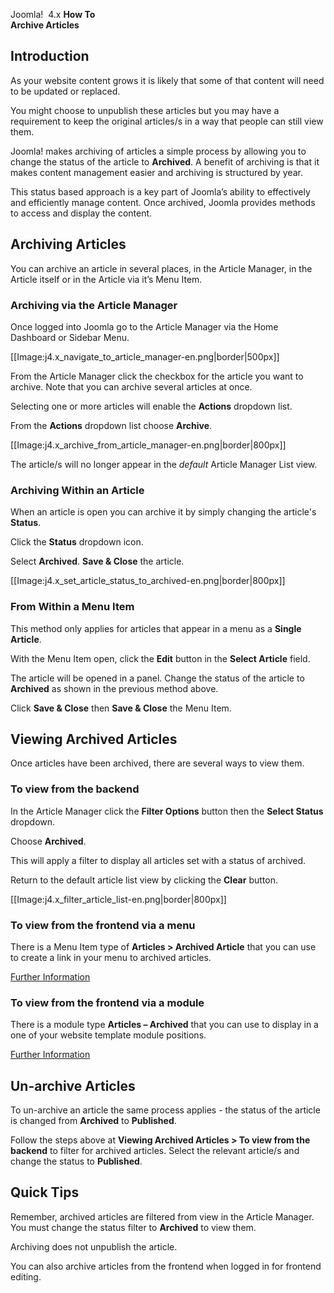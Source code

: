 <!-- Filename: J4.x:How_to_Archive_an_Article / Display title: How to Archive an Article -->

Joomla!  4.x **<span class="mw-content-ltr" lang="en" dir="ltr">How To  
Archive Articles</span>**

## Introduction

As your website content grows it is likely that some of that content
will need to be updated or replaced.

You might choose to unpublish these articles but you may have a
requirement to keep the original articles/s in a way that people can
still view them.

Joomla! makes archiving of articles a simple process by allowing you to
change the status of the article to **Archived**. A benefit of archiving
is that it makes content management easier and archiving is structured
by year.

This status based approach is a key part of Joomla’s ability to
effectively and efficiently manage content. Once archived, Joomla
provides methods to access and display the content.

## Archiving Articles

You can archive an article in several places, in the Article Manager, in
the Article itself or in the Article via it’s Menu Item.

### Archiving via the Article Manager

Once logged into Joomla go to the Article Manager via the Home Dashboard
or Sidebar Menu.

\[\[Image:j4.x_navigate_to_article_manager-en.png\|border\|500px\]\]

From the Article Manager click the checkbox for the article you want to
archive. Note that you can archive several articles at once.

Selecting one or more articles will enable the **Actions** dropdown
list.

From the **Actions** dropdown list choose **Archive**.

\[\[Image:j4.x_archive_from_article_manager-en.png\|border\|800px\]\]

The article/s will no longer appear in the *default* Article Manager
List view.

### Archiving Within an Article

When an article is open you can archive it by simply changing the
article's **Status**.

Click the **Status** dropdown icon.

Select **Archived**. **Save & Close** the article.

\[\[Image:j4.x_set_article_status_to_archived-en.png\|border\|800px\]\]

### From Within a Menu Item

This method only applies for articles that appear in a menu as a
**Single Article**.

With the Menu Item open, click the **Edit** button in the **Select
Article** field.

The article will be opened in a panel. Change the status of the article
to **Archived** as shown in the previous method above.

Click **Save & Close** then **Save & Close** the Menu Item.

## Viewing Archived Articles

Once articles have been archived, there are several ways to view them.

### To view from the backend

In the Article Manager click the **Filter Options** button then the
**Select Status** dropdown.

Choose **Archived**.

This will apply a filter to display all articles set with a status of
archived.

Return to the default article list view by clicking the **Clear**
button.

\[\[Image:j4.x_filter_article_list-en.png\|border\|800px\]\]

### To view from the frontend via a menu

There is a Menu Item type of **Articles \> Archived Article** that you
can use to create a link in your menu to archived articles.

[Further
Information](https://docs.joomla.org/J4.x:How_to_Create_a_Menu_Item_to_View_Archived_Articles "Special:MyLanguage/J4.x:How to Create a Menu Item to View Archived Articles")

### To view from the frontend via a module

There is a module type **Articles – Archived** that you can use to
display in a one of your website template module positions.

[Further
Information](https://docs.joomla.org/J4.x:How_to_Show_a_Calendar_Month_List_of_Archived_Articles_Using_a_Module "Special:MyLanguage/J4.x:How to Show a Calendar Month List of Archived Articles Using a Module")

## Un-archive Articles

To un-archive an article the same process applies - the status of the
article is changed from **Archived** to **Published**.

Follow the steps above at **Viewing Archived Articles \> To view from
the backend** to filter for archived articles. Select the relevant
article/s and change the status to **Published**.

## Quick Tips

Remember, archived articles are filtered from view in the Article
Manager. You must change the status filter to **Archived** to view them.

Archiving does not unpublish the article.

You can also archive articles from the frontend when logged in for
frontend editing.
